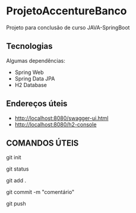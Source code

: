 # ProjetoAccentureBanco
Projeto para conclusão de curso JAVA-SpringBoot

## Tecnologias
Algumas dependências:  

- Spring Web
- Spring Data JPA
- H2 Database

## Endereços úteis

- [http://localhost:8080/swagger-ui.html](http://localhost:8080/swagger-ui.html)
- [http://localhost:8080/h2-console](http://localhost:8080/h2-console)

## COMANDOS ÚTEIS

git init

git status

git add .

git commit -m "comentário"

git push

